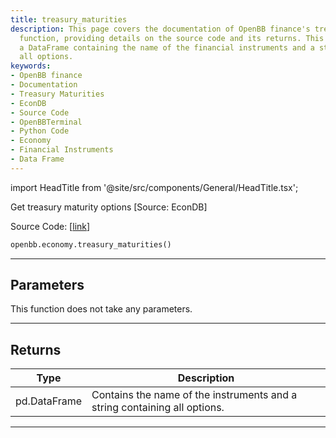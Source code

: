 ```yaml
---
title: treasury_maturities
description: This page covers the documentation of OpenBB finance's treasury_maturities
  function, providing details on the source code and its returns. This function returns
  a DataFrame containing the name of the financial instruments and a string containing
  all options.
keywords:
- OpenBB finance
- Documentation
- Treasury Maturities
- EconDB
- Source Code
- OpenBBTerminal
- Python Code
- Economy
- Financial Instruments
- Data Frame
---
```


import HeadTitle from '@site/src/components/General/HeadTitle.tsx';

<HeadTitle title="economy.treasury_maturities - Reference | OpenBB SDK Docs" />

Get treasury maturity options [Source: EconDB]

Source Code: [[link](https://github.com/OpenBB-finance/OpenBBTerminal/tree/main/openbb_terminal/economy/econdb_model.py#L849)]

```python
openbb.economy.treasury_maturities()
```

---

## Parameters

This function does not take any parameters.

---

## Returns

| Type | Description |
| ---- | ----------- |
| pd.DataFrame | Contains the name of the instruments and a string containing all options. |
---
